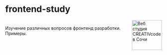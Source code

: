 # frontend-study  
[<img align="right" width="96px" title="Веб студия CREATIVcode в Сочи" src="http://creativcode.ru/img/app/logo-page.png" />](http://creativcode.ru)  
Изучение различных вопросов фронтенд разработки. Примеры.
